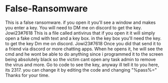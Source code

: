 # False-Ransomware
This is a false ransomware. if you open it you'll see a window and makes you enter a key. You will need to DM me on discord to get the key. Jowi23#7618
This is a file called antivirus that if you open it it will simply open a fake cmd with text and a key box. in the key box you'll need the key. to get the key Dm me on discord. Jowi23#7618
Once you did that send it to a friend via discord or more chatting apps.
When he opens it, he will see the cmd and he wont be able to do anything since i programmed it to the screen being absolutely black so the victim cant open any task admin to remove the virus and more. Go to code to see the key, anyway ill tell it to you here, its 2317. you can change it by editing the code and changing "%pass%="
Thanks for your time.
